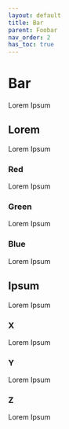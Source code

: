 ```yaml
---
layout: default
title: Bar
parent: Foobar
nav_order: 2
has_toc: true
---
```


# Bar

Lorem Ipsum

## Lorem

Lorem Ipsum

### Red

Lorem Ipsum

### Green

Lorem Ipsum

### Blue

Lorem Ipsum

## Ipsum

Lorem Ipsum

### X

Lorem Ipsum

### Y

Lorem Ipsum

### Z

Lorem Ipsum
